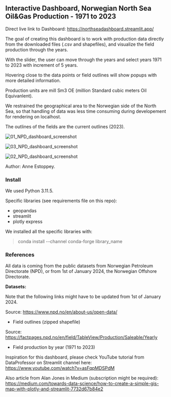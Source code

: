 ## Interactive Dashboard, Norwegian North Sea Oil&Gas Production - 1971 to 2023
Direct live link to Dashboard: https://northseadashboard.streamlit.app/

The goal of creating this dashboard is to work with production data directly from the downloaded files (.csv and shapefiles), and visualize the field production through the years.<br>

With the slider, the user can move through the years and select years 1971 to 2023 with increment of 5 years.

Hovering close to the data points or field outlines will show popups with more detailed information.

Production units are mill Sm3 OE (million Standard cubic meters Oil Equivanlent).

We restrained the geographical area to the Norwegian side of the North Sea, so that handling of data was less time consuming during developement for rendering on localhost.

The outlines of the fields are the current outlines (2023).

![01_NPD_dashboard_screenshot](https://github.com/AnneEstoppey/NorthSea_Dashboard/assets/35219455/89a03e80-b5af-425b-b89d-10f327ca67ba)

![03_NPD_dashboard_screenshot](https://github.com/AnneEstoppey/NorthSea_Dashboard/assets/35219455/70a79803-316c-4adc-855a-d5355780e104)

![02_NPD_dashboard_screenshot](https://github.com/AnneEstoppey/NorthSea_Dashboard/assets/35219455/f694d56f-d051-4e5a-93bd-dd5ae2350b34)

Author: Anne Estoppey.

### Install

We used Python 3.11.5.

Specific libraries (see requirements file on this repo):<br>
- geopandas
- streamlit
- plotly express

We installed all the specific libraries with:<br>
> conda install --channel conda-forge library_name


### References
All data is coming from the public datasets from Norwegian Petroleum Directorate (NPD), or from 1st of January 2024, the Norwegian Offshore Directorate.

**Datasets:**

Note that the following links might have to be updated from 1st of January 2024.

Source: https://www.npd.no/en/about-us/open-data/
- Field outlines (zipped shapefile)

Source: https://factpages.npd.no/en/field/TableView/Production/Saleable/Yearly
- Field production by year (1971 to 2023)

Inspiration for this dashboard, please check YouTube tutorial from DataProfessor on Streamlit channel here:<br>
https://www.youtube.com/watch?v=asFqpMDSPdM

Also article from Alan Jones in Medium (subscription might be required):<br>
https://medium.com/towards-data-science/how-to-create-a-simple-gis-map-with-plotly-and-streamlit-7732d67b84e2
